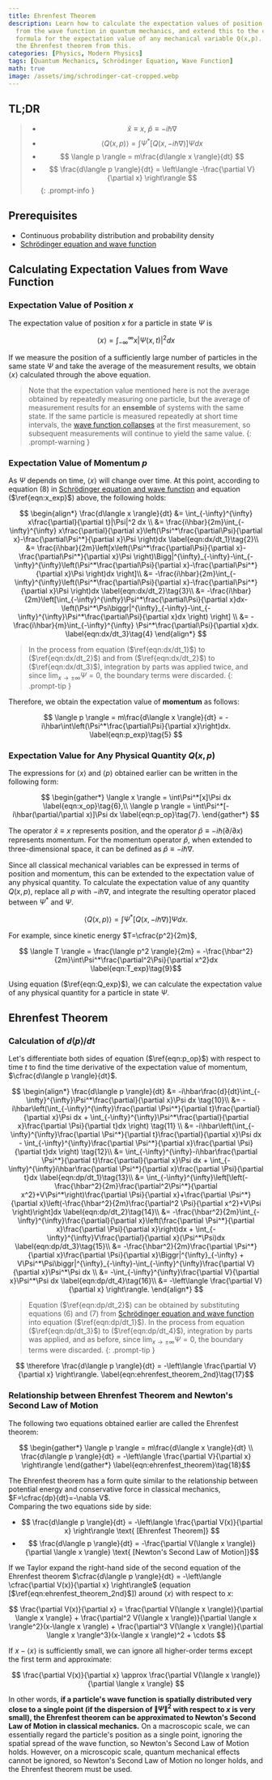 ```yaml
---
title: Ehrenfest Theorem
description: Learn how to calculate the expectation values of position and momentum
  from the wave function in quantum mechanics, and extend this to the calculation
  formula for the expectation value of any mechanical variable Q(x,p). Then, derive
  the Ehrenfest theorem from this.
categories: [Physics, Modern Physics]
tags: [Quantum Mechanics, Schrödinger Equation, Wave Function]
math: true
image: /assets/img/schrodinger-cat-cropped.webp
---
```

## TL;DR
> - $$ \hat x \equiv x,\ \hat p \equiv -i\hbar\nabla$$
> - $$ \langle Q(x,p) \rangle = \int \Psi^*[Q(x, -i\hbar\nabla)]\Psi dx $$
> - $$ \langle p \rangle = m\frac{d\langle x \rangle}{dt} $$
> - $$ \frac{d\langle p \rangle}{dt} = \left\langle -\frac{\partial V}{\partial x} \right\rangle $$
{: .prompt-info }

## Prerequisites
- Continuous probability distribution and probability density
- [Schrödinger equation and wave function](/posts/schrodinger-equation-and-the-wave-function/)

## Calculating Expectation Values from Wave Function
### Expectation Value of Position $x$
The expectation value of position $x$ for a particle in state $\Psi$ is

$$ \langle x \rangle = \int_{-\infty}^{\infty}x|\Psi(x,t)|^2 dx \label{eqn:x_exp}\tag{1}$$

If we measure the position of a sufficiently large number of particles in the same state $\Psi$ and take the average of the measurement results, we obtain $\langle x \rangle$ calculated through the above equation.

> Note that the expectation value mentioned here is not the average obtained by repeatedly measuring one particle, but the average of measurement results for an **ensemble** of systems with the same state. If the same particle is measured repeatedly at short time intervals, the [wave function collapses](/posts/schrodinger-equation-and-the-wave-function/#measurement-and-collapse-of-the-wave-function) at the first measurement, so subsequent measurements will continue to yield the same value.
{: .prompt-warning }

### Expectation Value of Momentum $p$
As $\Psi$ depends on time, $\langle x \rangle$ will change over time. At this point, according to equation (8) in [Schrödinger equation and wave function](/posts/schrodinger-equation-and-the-wave-function/) and equation ($\ref{eqn:x_exp}$) above, the following holds:

$$ \begin{align*}
\frac{d\langle x \rangle}{dt} &= \int_{-\infty}^{\infty} x\frac{\partial}{\partial t}|\Psi|^2 dx \\
&= \frac{i\hbar}{2m}\int_{-\infty}^{\infty} x\frac{\partial}{\partial x}\left(\Psi^*\frac{\partial\Psi}{\partial x}-\frac{\partial\Psi^*}{\partial x}\Psi \right)dx \label{eqn:dx/dt_1}\tag{2}\\
&= \frac{i\hbar}{2m}\left[x\left(\Psi^*\frac{\partial\Psi}{\partial x}-\frac{\partial\Psi^*}{\partial x}\Psi \right)\Bigg|^{\infty}_{-\infty}-\int_{-\infty}^{\infty}\left(\Psi^*\frac{\partial\Psi}{\partial x}-\frac{\partial\Psi^*}{\partial x}\Psi \right)dx \right]\\
&= -\frac{i\hbar}{2m}\int_{-\infty}^{\infty}\left(\Psi^*\frac{\partial\Psi}{\partial x}-\frac{\partial\Psi^*}{\partial x}\Psi \right)dx \label{eqn:dx/dt_2}\tag{3}\\
&= -\frac{i\hbar}{2m}\left[\int_{-\infty}^{\infty}\Psi^*\frac{\partial\Psi}{\partial x}dx-\left(\Psi^*\Psi\biggr|^{\infty}_{-\infty}-\int_{-\infty}^{\infty}\Psi^*\frac{\partial\Psi}{\partial x}dx \right) \right] \\
&= -\frac{i\hbar}{m}\int_{-\infty}^{\infty} \Psi^*\frac{\partial\Psi}{\partial x}dx. \label{eqn:dx/dt_3}\tag{4}
\end{align*} $$

> In the process from equation ($\ref{eqn:dx/dt_1}$) to ($\ref{eqn:dx/dt_2}$) and from ($\ref{eqn:dx/dt_2}$) to ($\ref{eqn:dx/dt_3}$), integration by parts was applied twice, and since $\lim_{x\rightarrow\pm\infty}\Psi=0$, the boundary terms were discarded.
{: .prompt-tip }

Therefore, we obtain the expectation value of **momentum** as follows:

$$ \langle p \rangle = m\frac{d\langle x \rangle}{dt} = -i\hbar\int\left(\Psi^*\frac{\partial\Psi}{\partial x}\right)dx. \label{eqn:p_exp}\tag{5} $$

### Expectation Value for Any Physical Quantity $Q(x,p)$
The expressions for $\langle x \rangle$ and $\langle p \rangle$ obtained earlier can be written in the following form:

$$ \begin{gather*}
\langle x \rangle = \int\Psi^*[x]\Psi dx \label{eqn:x_op}\tag{6},\\
\langle p \rangle = \int\Psi^*[-i\hbar(\partial/\partial x)]\Psi dx \label{eqn:p_op}\tag{7}.
\end{gather*} $$

The operator $\hat x \equiv x$ represents position, and the operator $\hat p \equiv -i\hbar(\partial/\partial x)$ represents momentum. For the momentum operator $\hat p$, when extended to three-dimensional space, it can be defined as $\hat p \equiv -i\hbar\nabla$.

Since all classical mechanical variables can be expressed in terms of position and momentum, this can be extended to the expectation value of any physical quantity. To calculate the expectation value of any quantity $Q(x,p)$, replace all $p$ with $-i\hbar\nabla$, and integrate the resulting operator placed between $\Psi^*$ and $\Psi$.

$$ \langle Q(x,p) \rangle = \int \Psi^*[Q(x, -i\hbar\nabla)]\Psi dx. \label{eqn:Q_exp}\tag{8}$$

For example, since kinetic energy $T=\cfrac{p^2}{2m}$,

$$ \langle T \rangle = \frac{\langle p^2 \rangle}{2m} = -\frac{\hbar^2}{2m}\int\Psi^*\frac{\partial^2\Psi}{\partial x^2}dx \label{eqn:T_exp}\tag{9}$$

Using equation ($\ref{eqn:Q_exp}$), we can calculate the expectation value of any physical quantity for a particle in state $\Psi$.

## Ehrenfest Theorem
### Calculation of $d\langle p \rangle/dt$
Let's differentiate both sides of equation ($\ref{eqn:p_op}$) with respect to time $t$ to find the time derivative of the expectation value of momentum, $\cfrac{d\langle p \rangle}{dt}$.

$$ \begin{align*}
\frac{d\langle p \rangle}{dt} &= -i\hbar\frac{d}{dt}\int_{-\infty}^{\infty}\Psi^*\frac{\partial}{\partial x}\Psi dx \tag{10}\\
&= -i\hbar\left(\int_{-\infty}^{\infty}\frac{\partial \Psi^*}{\partial t}\frac{\partial}{\partial x}\Psi dx + \int_{-\infty}^{\infty}\Psi^*\frac{\partial}{\partial x}\frac{\partial \Psi}{\partial t}dx \right) \tag{11} \\
&= -i\hbar\left(\int_{-\infty}^{\infty}\frac{\partial \Psi^*}{\partial t}\frac{\partial}{\partial x}\Psi dx - \int_{-\infty}^{\infty}\frac{\partial \Psi^*}{\partial x}\frac{\partial \Psi}{\partial t}dx \right) \tag{12}\\
&= \int_{-\infty}^{\infty}-i\hbar\frac{\partial \Psi^*}{\partial t}\frac{\partial}{\partial x}\Psi dx + \int_{-\infty}^{\infty}i\hbar\frac{\partial \Psi^*}{\partial x}\frac{\partial \Psi}{\partial t}dx \label{eqn:dp/dt_1}\tag{13}\\
&= \int_{-\infty}^{\infty}\left[\left(-\frac{\hbar^2}{2m}\frac{\partial^2\Psi^*}{\partial x^2}+V\Psi^*\right)\frac{\partial \Psi}{\partial x}+\frac{\partial \Psi^*}{\partial x}\left(-\frac{\hbar^2}{2m}\frac{\partial^2 \Psi}{\partial x^2}+V\Psi \right)\right]dx \label{eqn:dp/dt_2}\tag{14}\\
&= -\frac{\hbar^2}{2m}\int_{-\infty}^{\infty}\frac{\partial}{\partial x}\left(\frac{\partial \Psi^*}{\partial x}\frac{\partial \Psi}{\partial x}\right)dx + \int_{-\infty}^{\infty}V\frac{\partial}{\partial x}(\Psi^*\Psi)dx \label{eqn:dp/dt_3}\tag{15}\\
&= -\frac{\hbar^2}{2m}\frac{\partial \Psi^*}{\partial x}\frac{\partial \Psi}{\partial x}\Biggr|^{\infty}_{-\infty} + V\Psi^*\Psi\biggr|^{\infty}_{-\infty}-\int_{-\infty}^{\infty}\frac{\partial V}{\partial x}\Psi^*\Psi dx \\
&= -\int_{-\infty}^{\infty}\frac{\partial V}{\partial x}\Psi^*\Psi dx \label{eqn:dp/dt_4}\tag{16}\\
&= -\left\langle \frac{\partial V}{\partial x} \right\rangle.
\end{align*} $$

> Equation ($\ref{eqn:dp/dt_2}$) can be obtained by substituting equations (6) and (7) from [Schrödinger equation and wave function](/posts/schrodinger-equation-and-the-wave-function/) into equation ($\ref{eqn:dp/dt_1}$). In the process from equation ($\ref{eqn:dp/dt_3}$) to ($\ref{eqn:dp/dt_4}$), integration by parts was applied, and as before, since $\lim_{x\rightarrow\pm\infty}\Psi=0$, the boundary terms were discarded.
{: .prompt-tip }

$$ \therefore \frac{d\langle p \rangle}{dt} = -\left\langle \frac{\partial V}{\partial x} \right\rangle. \label{eqn:ehrenfest_theorem_2nd}\tag{17}$$

### Relationship between Ehrenfest Theorem and Newton's Second Law of Motion
The following two equations obtained earlier are called the Ehrenfest theorem:

$$ \begin{gather*}
\langle p \rangle = m\frac{d\langle x \rangle}{dt} \\
\frac{d\langle p \rangle}{dt} = -\left\langle \frac{\partial V}{\partial x} \right\rangle 
\end{gather*} \label{eqn:ehrenfest_theorem}\tag{18}$$

The Ehrenfest theorem has a form quite similar to the relationship between potential energy and conservative force in classical mechanics, $F=\cfrac{dp}{dt}=-\nabla V$.  
Comparing the two equations side by side:

- $$ \frac{d\langle p \rangle}{dt} = -\left\langle \frac{\partial V(x)}{\partial x} \right\rangle \text{ [Ehrenfest Theorem]} $$
- $$ \frac{d\langle p \rangle}{dt} = -\frac{\partial V(\langle x \rangle)}{\partial \langle x \rangle} \text{ [Newton's Second Law of Motion]}$$

If we Taylor expand the right-hand side of the second equation of the Ehrenfest theorem $\cfrac{d\langle p \rangle}{dt} = -\left\langle \cfrac{\partial V(x)}{\partial x} \right\rangle$ (equation [$\ref{eqn:ehrenfest_theorem_2nd}$]) around $\langle x \rangle$ with respect to $x$:

$$ \frac{\partial V(x)}{\partial x} = \frac{\partial V(\langle x \rangle)}{\partial \langle x \rangle} + \frac{\partial^2 V(\langle x \rangle)}{\partial \langle x \rangle^2}(x-\langle x \rangle) + \frac{\partial^3 V(\langle x \rangle)}{\partial \langle x \rangle^3}(x-\langle x \rangle)^2 + \cdots $$

If $x-\langle x \rangle$ is sufficiently small, we can ignore all higher-order terms except the first term and approximate:

$$ \frac{\partial V(x)}{\partial x} \approx \frac{\partial V(\langle x \rangle)}{\partial \langle x \rangle} $$

In other words, **if a particle's wave function is spatially distributed very close to a single point (if the dispersion of $\|\Psi\|^2$ with respect to $x$ is very small), the Ehrenfest theorem can be approximated to Newton's Second Law of Motion in classical mechanics.** On a macroscopic scale, we can essentially regard the particle's position as a single point, ignoring the spatial spread of the wave function, so Newton's Second Law of Motion holds. However, on a microscopic scale, quantum mechanical effects cannot be ignored, so Newton's Second Law of Motion no longer holds, and the Ehrenfest theorem must be used.
